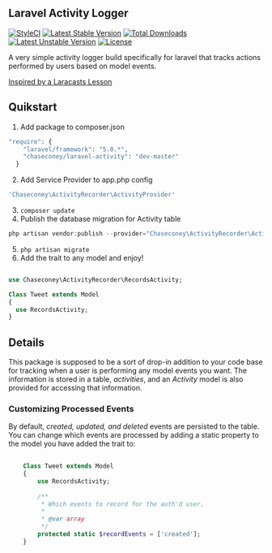 
## Laravel Activity Logger

[![StyleCI](https://styleci.io/repos/34119315/shield)](https://styleci.io/repos/34119315/)
[![Latest Stable Version](https://poser.pugx.org/chaseconey/laravel-activity/v/stable.svg)](https://packagist.org/packages/chaseconey/laravel-activity) [![Total Downloads](https://poser.pugx.org/chaseconey/laravel-activity/downloads.svg)](https://packagist.org/packages/chaseconey/laravel-activity) [![Latest Unstable Version](https://poser.pugx.org/chaseconey/laravel-activity/v/unstable.svg)](https://packagist.org/packages/chaseconey/laravel-activity) [![License](https://poser.pugx.org/chaseconey/laravel-activity/license.svg)](https://packagist.org/packages/chaseconey/laravel-activity)

A very simple activity logger build specifically for laravel that tracks actions performed by users based on
model events.

[Inspired by a Laracasts Lesson](https://github.com/laracasts/Build-An-Activity-Feed-in-Laravel/tree/master/app)

## Quikstart

1. Add package to composer.json

  ```php
  "require": {
      "laravel/framework": "5.0.*",
      "chaseconey/laravel-activity": "dev-master"
    }
  ```

2. Add Service Provider to app.php config
  ```php
  'Chaseconey\ActivityRecorder\ActivityProvider'
  ```
  
3. `composer update`
4. Publish the database migration for Activity table

  ```php
  php artisan vendor:publish --provider="Chaseconey\ActivityRecorder\ActivityProvider" --tag="migrations"
  ```
5. `php artisan migrate`
6. Add the trait to any model and enjoy!

  ```php
  
  use Chaseconey\ActivityRecorder\RecordsActivity;
  
  Class Tweet extends Model
  {
    use RecordsActivity;
  }
  
  ```
  
  
## Details

This package is supposed to be a sort of drop-in addition to your code base for tracking when a user is performing any
model events you want. The information is stored in a table, *activities*, and an *Activity* model is also provided for
accessing that information.

### Customizing Processed Events

By default, *created, updated, and deleted* events are persisted to the table. You can change which events are processed
by adding a static property to the model you have added the trait to:

```php
    
	Class Tweet extends Model
    {
        use RecordsActivity;
        
        /**
		 * Which events to record for the auth'd user.
		 *
		 * @var array
		 */
        protected static $recordEvents = ['created'];
    }
    
```
